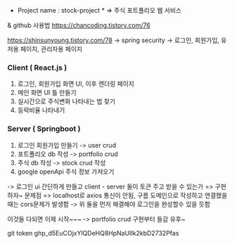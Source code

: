 * Project name : stock-project *
=> 주식 포트폴리오 웹 서비스

& github 사용법
https://chancoding.tistory.com/76

https://shinsunyoung.tistory.com/78
-> spring security
-> 로그인, 회원가입, 유저용 페이지, 관리자용 페이지
### Client ( React.js ) ###
1. 로그인, 회원가입 화면 UI, 이후 렌더링 페이지 
2. 메인 화면 UI 틀 만들기
3. 실시간으로 주식변화 나타내는 법 찾기
4. 등락비율 나타내기


### Server ( Springboot ) ###

1. 로그인 회원가입 만들기 -> user crud
2. 포트폴리오 db 작성 -> portfolio crud
3. 주식 db 작성 -> stock crud 작성
4. google openApi 주식 정보 가져오기

-> 로그인 ui 간단하게 만들고 client - server 둘이 토큰 주고 받을 수 있는가 => 구현하자~
문제점 => localhost로 axios 통신이 안됨, 구름 도메인으로 작성하고 연결했을때는 cors문제가 발생함 
-> 위 둘을 먼저 해결해야 로그인을 완성할수 있을 듯함

이것들 다되면 이제 시작~~~
-> portfolio crud 구현부터 들감 유후~

git token
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